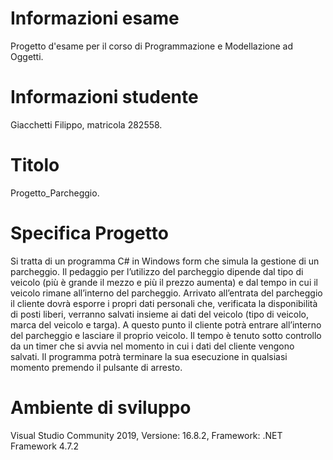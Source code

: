 # Informazioni esame
Progetto d'esame per il corso di Programmazione e Modellazione ad Oggetti. 

# Informazioni studente
Giacchetti Filippo, matricola 282558.

# Titolo
Progetto_Parcheggio.

# Specifica Progetto
Si tratta di un programma C# in Windows form che simula la gestione di un parcheggio. 
Il pedaggio per l’utilizzo del parcheggio dipende dal tipo di veicolo (più è grande il mezzo e più il prezzo aumenta) e dal tempo in cui il veicolo rimane all’interno del parcheggio.
Arrivato all’entrata del parcheggio il cliente dovrà esporre i propri dati personali che, verificata la disponibilità di posti liberi, verranno salvati insieme ai dati del veicolo (tipo di veicolo, marca del veicolo e targa).
A questo punto il cliente potrà entrare all’interno del parcheggio e lasciare il proprio veicolo. 
Il tempo è tenuto sotto controllo da un timer che si avvia nel momento in cui i dati del cliente vengono salvati. 
Il programma potrà terminare la sua esecuzione in qualsiasi momento premendo il pulsante di arresto.

# Ambiente di sviluppo
Visual Studio Community 2019, Versione: 16.8.2, Framework: .NET Framework 4.7.2

